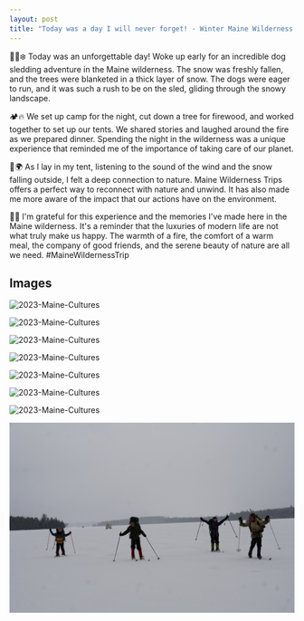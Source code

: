 ```yaml
---
layout: post
title: "Today was a day I will never forget! - Winter Maine Wilderness Trips❄️"
---
```


🌲🐾❄️ Today was an unforgettable day! Woke up early for an incredible dog sledding adventure in the Maine wilderness. The snow was freshly fallen, and the trees were blanketed in a thick layer of snow. The dogs were eager to run, and it was such a rush to be on the sled, gliding through the snowy landscape.

🏕️🔥 We set up camp for the night, cut down a tree for firewood, and worked together to set up our tents. We shared stories and laughed around the fire as we prepared dinner. Spending the night in the wilderness was a unique experience that reminded me of the importance of taking care of our planet.

🙏🌍 As I lay in my tent, listening to the sound of the wind and the snow falling outside, I felt a deep connection to nature. Maine Wilderness Trips offers a perfect way to reconnect with nature and unwind. It has also made me more aware of the impact that our actions have on the environment.

🌟🤗 I'm grateful for this experience and the memories I've made here in the Maine wilderness. It's a reminder that the luxuries of modern life are not what truly make us happy. The warmth of a fire, the comfort of a warm meal, the company of good friends, and the serene beauty of nature are all we need. #MaineWildernessTrip


## Images

![2023-Maine-Cultures](/assets\img\2023-Maine-Cultures\DSC01102.jpg "Maine Cultures")

![2023-Maine-Cultures](/assets\img\2023-Maine-Cultures\DSC01144.jpg)

![2023-Maine-Cultures](/assets\img\2023-Maine-Cultures\DSC01198.jpg)

![2023-Maine-Cultures](/assets\img\2023-Maine-Cultures\DSC01324.jpg)

![2023-Maine-Cultures](/assets\img\2023-Maine-Cultures\DSC01355.jpg)

![2023-Maine-Cultures](/assets\img\2023-Maine-Cultures\DSC01399.jpg)

![2023-Maine-Cultures](/assets\img\2023-Maine-Cultures\DSC01440.jpg)

![2023-Maine-Cultures](/assets\img\2023-Maine-Cultures\DSC01495.jpg)